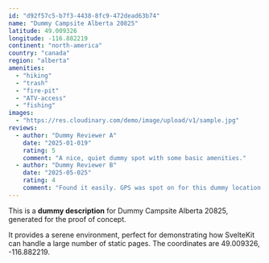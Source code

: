 ```yaml
---
id: "d92f57c5-b7f3-4438-8fc9-472dead63b74"
name: "Dummy Campsite Alberta 20825"
latitude: 49.009326
longitude: -116.882219
continent: "north-america"
country: "canada"
region: "alberta"
amenities:
  - "hiking"
  - "trash"
  - "fire-pit"
  - "ATV-access"
  - "fishing"
images:
  - "https://res.cloudinary.com/demo/image/upload/v1/sample.jpg"
reviews:
  - author: "Dummy Reviewer A"
    date: "2025-01-019"
    rating: 5
    comment: "A nice, quiet dummy spot with some basic amenities."
  - author: "Dummy Reviewer B"
    date: "2025-05-025"
    rating: 4
    comment: "Found it easily. GPS was spot on for this dummy location."
---
```


This is a **dummy description** for Dummy Campsite Alberta 20825, generated for the proof of concept.

It provides a serene environment, perfect for demonstrating how SvelteKit can handle a large number of static pages. The coordinates are 49.009326, -116.882219.
